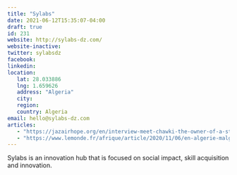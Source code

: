 ```yaml
---
title: "Sylabs"
date: 2021-06-12T15:35:07-04:00
draft: true
id: 231
website: http://sylabs-dz.com/
website-inactive: 
twitter: sylabsdz
facebook: 
linkedin: 
location: 
   lat: 28.033886
   lng: 1.659626
   address: "Algeria"
   city: 
   region: 
   country: Algeria
email: hello@sylabs-dz.com
articles:
   - "https://jazairhope.org/en/interview-meet-chawki-the-owner-of-a-startup-that-provides-books-for-48-willayas-in-algeria/"
   - "https://www.lemonde.fr/afrique/article/2020/11/06/en-algerie-malgre-un-ecosysteme-difficile-les-start-up-veulent-y-croire_6058829_3212.html"
---
```

Sylabs is an innovation hub that is focused on social impact, skill acquisition and innovation.
